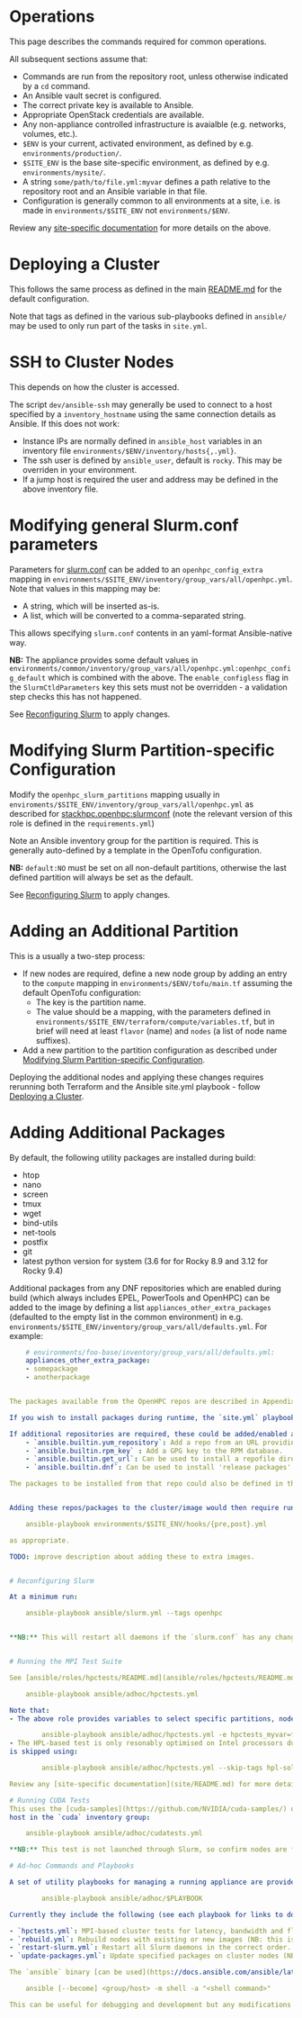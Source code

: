 # Operations

This page describes the commands required for common operations.

All subsequent sections assume that:
- Commands are run from the repository root, unless otherwise indicated by a `cd` command.
- An Ansible vault secret is configured.
- The correct private key is available to Ansible.
- Appropriate OpenStack credentials are available.
- Any non-appliance controlled infrastructure is avaialble (e.g. networks, volumes, etc.).
- `$ENV` is your current, activated environment, as defined by e.g. `environments/production/`.
- `$SITE_ENV` is the base site-specific environment, as defined by e.g. `environments/mysite/`.
- A string `some/path/to/file.yml:myvar` defines a path relative to the repository root and an Ansible variable in that file.
- Configuration is generally common to all environments at a site, i.e. is made in `environments/$SITE_ENV` not `environments/$ENV`.

Review any [site-specific documentation](site/README.md) for more details on the above.

# Deploying a Cluster

This follows the same process as defined in the main [README.md](../README.md) for the default configuration.

Note that tags as defined in the various sub-playbooks defined in `ansible/` may be used to only run part of the tasks in `site.yml`.

# SSH to Cluster Nodes

This depends on how the cluster is accessed.

The script `dev/ansible-ssh` may generally be used to connect to a host specified by a `inventory_hostname` using the same connection details as Ansible. If this does not work:
- Instance IPs are normally defined in `ansible_host` variables in an inventory file `environments/$ENV/inventory/hosts{,.yml}`.
- The ssh user is defined by `ansible_user`, default is `rocky`. This may be overriden in your environment.
- If a jump host is required the user and address may be defined in the above inventory file.

# Modifying general Slurm.conf parameters
Parameters for [slurm.conf](https://slurm.schedmd.com/slurm.conf.html) can be added to an `openhpc_config_extra` mapping in `environments/$SITE_ENV/inventory/group_vars/all/openhpc.yml`.
Note that values in this mapping may be:
- A string, which will be inserted as-is.
- A list, which will be converted to a comma-separated string.

This allows specifying `slurm.conf` contents in an yaml-format Ansible-native way.

**NB:** The appliance provides some default values in `environments/common/inventory/group_vars/all/openhpc.yml:openhpc_config_default` which is combined with the above. The `enable_configless` flag in the `SlurmCtldParameters` key this sets must not be overridden - a validation step checks this has not happened.

See [Reconfiguring Slurm](#Reconfiguring-Slurm) to apply changes.

# Modifying Slurm Partition-specific Configuration

Modify the `openhpc_slurm_partitions` mapping usually in `enviroments/$SITE_ENV/inventory/group_vars/all/openhpc.yml` as described for [stackhpc.openhpc:slurmconf](https://github.com/stackhpc/ansible-role-openhpc#slurmconf) (note the relevant version of this role is defined in the `requirements.yml`)

Note an Ansible inventory group for the partition is required. This is generally auto-defined by a template in the OpenTofu configuration.

**NB:** `default:NO` must be set on all non-default partitions, otherwise the last defined partition will always be set as the default.

See [Reconfiguring Slurm](#Reconfiguring-Slurm) to apply changes.

# Adding an Additional Partition
This is a usually a two-step process:

- If new nodes are required, define a new node group by adding an entry to the `compute` mapping in `environments/$ENV/tofu/main.tf` assuming the default OpenTofu configuration:
    - The key is the partition name.
    - The value should be a mapping, with the parameters defined in `environments/$SITE_ENV/terraform/compute/variables.tf`, but in brief will need at least `flavor` (name) and `nodes` (a list of node name suffixes).
- Add a new partition to the partition configuration as described under [Modifying Slurm Partition-specific Configuration](#Modifying-Slurm-Partition-specific-Configuration).

Deploying the additional nodes and applying these changes requires rerunning both Terraform and the Ansible site.yml playbook - follow [Deploying a Cluster](#Deploying-a-Cluster).

# Adding Additional Packages
By default, the following utility packages are installed during build:
- htop
- nano
- screen
- tmux
- wget
- bind-utils
- net-tools
- postfix
- git
- latest python version for system (3.6 for for Rocky 8.9 and 3.12 for Rocky 9.4)

Additional packages from any DNF repositories which are enabled during build (which always includes EPEL, PowerTools and OpenHPC) can be added to the image by defining a list `appliances_other_extra_packages` (defaulted to the empty list in the common environment) in e.g. `environments/$SITE_ENV/inventory/group_vars/all/defaults.yml`. For example:

```yaml
    # environments/foo-base/inventory/group_vars/all/defaults.yml:
    appliances_other_extra_package:
    - somepackage
    - anotherpackage


The packages available from the OpenHPC repos are described in Appendix E of the OpenHPC installation guide (linked from the [OpenHPC releases page](https://github.com/openhpc/ohpc/releases/)). Note "user-facing" OpenHPC packages such as compilers, mpi libraries etc. include corresponding `lmod` modules.

If you wish to install packages during runtime, the `site.yml` playbook should be run with `appliances_packages_during_configure` overriden to `true` and `cluster` should be added as a child of the `dnf_repos` group in order to temporarily re-enable DNF repositories during runtime (WARNING: this should only be done if using an unauthenticated local Pulp server. If using StackHPC Ark directly, doing this WILL leak credentials to users).

If additional repositories are required, these could be added/enabled as necessary in a play added to `environments/$SITE_ENV/hooks/{pre,post}.yml` as appropriate. Note such a plat should NOT exclude the builder group, so that the repositories are also added to built images. There are various Ansible modules which might be useful for this:
    - `ansible.builtin.yum_repository`: Add a repo from an URL providing a 'repodata' directory.
    - `ansible.builtin.rpm_key` : Add a GPG key to the RPM database.
    - `ansible.builtin.get_url`: Can be used to install a repofile directly from an URL (e.g. https://turbovnc.org/pmwiki/uploads/Downloads/TurboVNC.repo)
    - `ansible.builtin.dnf`: Can be used to install 'release packages' providing repos, e.g. `epel-release`, `ohpc-release`.

The packages to be installed from that repo could also be defined in that play. Note using the `dnf` module with a list for its `name` parameter is more efficient and allows better dependency resolution than calling the module in a loop.


Adding these repos/packages to the cluster/image would then require running:

    ansible-playbook environments/$SITE_ENV/hooks/{pre,post}.yml

as appropriate.

TODO: improve description about adding these to extra images.


# Reconfiguring Slurm

At a minimum run:

    ansible-playbook ansible/slurm.yml --tags openhpc


**NB:** This will restart all daemons if the `slurm.conf` has any changes, even if technically only a `scontrol reconfigure` is required.


# Running the MPI Test Suite

See [ansible/roles/hpctests/README.md](ansible/roles/hpctests/README.md) for a description of these. They can be run using

    ansible-playbook ansible/adhoc/hpctests.yml

Note that:
- The above role provides variables to select specific partitions, nodes and interfaces which may be required. If not set in inventory, these can be passed as extravars:

        ansible-playbook ansible/adhoc/hpctests.yml -e hpctests_myvar=foo
- The HPL-based test is only resonably optimised on Intel processors due the libaries and default parallelisation scheme used. For AMD processors it is recommended this
is skipped using:

        ansible-playbook ansible/adhoc/hpctests.yml --skip-tags hpl-solo.

Review any [site-specific documentation](site/README.md) for more details.

# Running CUDA Tests
This uses the [cuda-samples](https://github.com/NVIDIA/cuda-samples/) utilities "deviceQuery" and "bandwidthTest" to test GPU functionality. It automatically runs on any
host in the `cuda` inventory group:

    ansible-playbook ansible/adhoc/cudatests.yml

**NB:** This test is not launched through Slurm, so confirm nodes are free/out of service or use `--limit` appropriately.

# Ad-hoc Commands and Playbooks

A set of utility playbooks for managing a running appliance are provided in `ansible/adhoc` - run these by activating the environment and using:

        ansible-playbook ansible/adhoc/$PLAYBOOK

Currently they include the following (see each playbook for links to documentation):

- `hpctests.yml`: MPI-based cluster tests for latency, bandwidth and floating point performance.
- `rebuild.yml`: Rebuild nodes with existing or new images (NB: this is intended for development not for reimaging nodes on an in-production cluster).
- `restart-slurm.yml`: Restart all Slurm daemons in the correct order.
- `update-packages.yml`: Update specified packages on cluster nodes (NB: not recommended for routine use).

The `ansible` binary [can be used](https://docs.ansible.com/ansible/latest/command_guide/intro_adhoc.html) to run arbitrary shell commands against inventory groups or hosts, for example:

    ansible [--become] <group/host> -m shell -a "<shell command>"

This can be useful for debugging and development but any modifications made this way will be lost if nodes are rebuilt/reimaged.
